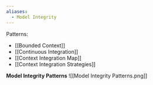 ```yaml
---
aliases:
  - Model Integrity
---
```

Patterns:
- [[Bounded Context]]
- [[Continuous Integration]]
- [[Context Integration Map]]
- [[Context Integration Strategies]]

**Model Integrity Patterns**
![[Model Integrity Patterns.png]]